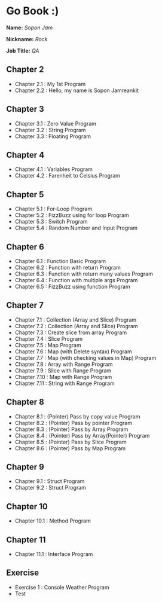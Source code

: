 # Go Book :)

**Name:** *Sopon Jam*

**Nickname:** *Rock*

**Job Title:** *QA*

## Chapter 2

* Chapter 2.1 : My 1st Program
* Chapter 2.2 : Hello, my name is Sopon Jamreankit

## Chapter 3

* Chapter 3.1 : Zero Value Program
* Chapter 3.2 : String Program
* Chapter 3.3 : Floating Program

## Chapter 4
* Chapter 4.1 : Variables Program
* Chapter 4.2 : Farenheit to Celsius Program

## Chapter 5
* Chapter 5.1 : For-Loop Program
* Chapter 5.2 : FizzBuzz using for loop Program
* Chapter 5.3 : Switch Program
* Chapter 5.4 : Random Number and Input Program

## Chapter 6
* Chapter 6.1 : Function Basic Program
* Chapter 6.2 : Function with return Program
* Chapter 6.3 : Function with return many values Program
* Chapter 6.4 : Function with multiple args Program
* Chapter 6.5 : FizzBuzz using function Program

## Chapter 7
* Chapter 7.1 : Collection (Array and Slice) Program
* Chapter 7.2 : Collection (Array and Slice) Program
* Chapter 7.3 : Create slice from array Program
* Chapter 7.4 : Slice Program
* Chapter 7.5 : Map Program
* Chapter 7.6 : Map (with Delete syntax) Program
* Chapter 7.7 : Map (with checking values in Map) Program
* Chapter 7.8 : Array with Range Program
* Chapter 7.9 : Slice with Range Program
* Chapter 7.10 : Map with Range Program
* Chapter 7.11 : String with Range Program

## Chapter 8
* Chapter 8.1 : (Pointer) Pass by copy value Program
* Chapter 8.2 : (Pointer) Pass by pointer Program
* Chapter 8.3 : (Pointer) Pass by Array Program
* Chapter 8.4 : (Pointer) Pass by Array(Pointer) Program
* Chapter 8.5 : (Pointer) Pass by Slice Program
* Chapter 8.6 : (Pointer) Pass by Map Program

## Chapter 9
* Chapter 9.1 : Struct Program
* Chapter 9.2 : Struct Program

## Chapter 10
* Chapter 10.1 : Method Program

## Chapter 11
* Chapter 11.1 : Interface Program

## Exercise
* Exercise 1 : Console Weather Program
* Test
